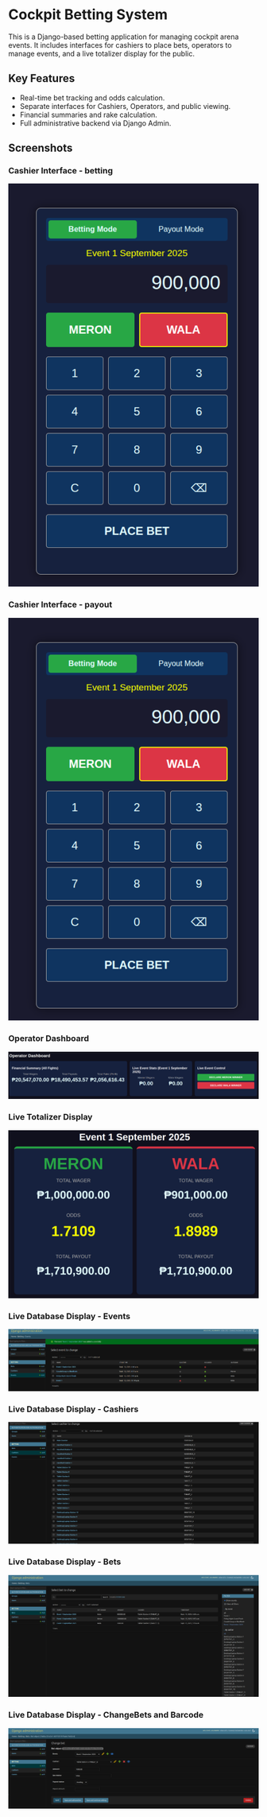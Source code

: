 # Cockpit Betting System

This is a Django-based betting application for managing cockpit arena events. It includes interfaces for cashiers to place bets, operators to manage events, and a live totalizer display for the public.

## Key Features

* Real-time bet tracking and odds calculation.
* Separate interfaces for Cashiers, Operators, and public viewing.
* Financial summaries and rake calculation.
* Full administrative backend via Django Admin.

## Screenshots

### Cashier Interface - betting
![Cashier Interface](./screenshots/cashier-betting-view.png)

### Cashier Interface - payout
![Cashier Interface](./screenshots/cashier-betting-view.png)

### Operator Dashboard
![Operator Dashboard](./screenshots/operator-dashboard.png)

### Live Totalizer Display
![Live Totalizer Display](./screenshots/totalizer-view.png)

### Live Database Display - Events
![Live Totalizer Display](./screenshots/database-events.png)

### Live Database Display - Cashiers
![Live Totalizer Display](./screenshots/database-cashiers.png)

### Live Database Display - Bets
![Live Totalizer Display](./screenshots/database-bets.png)

### Live Database Display - ChangeBets and Barcode
![Live Totalizer Display](./screenshots/database-changebets-barcode.png)
